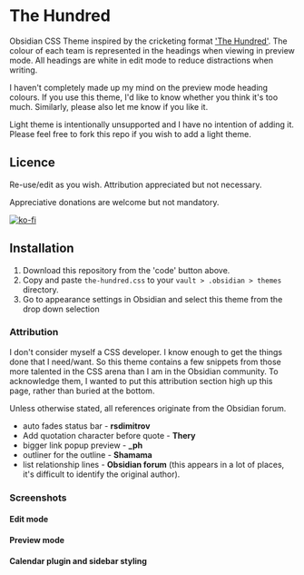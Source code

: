 # The Hundred
Obsidian CSS Theme inspired by the cricketing format ['The Hundred'](https://www.thehundred.com). The colour of each team is represented in the headings when viewing in preview mode. All headings are white in edit mode to reduce distractions when writing.

I haven't completely made up my mind on the preview mode heading colours. If you use this theme, I'd like to know whether you think it's too much. Similarly, please also let me know if you like it.

Light theme is intentionally unsupported and I have no intention of adding it. Please feel free to fork this repo if you wish to add a light theme.

## Licence
Re-use/edit as you wish. Attribution appreciated but not necessary. 

Appreciative donations are welcome but not mandatory.

[![ko-fi](https://ko-fi.com/img/githubbutton_sm.svg)](https://ko-fi.com/O4O03Z55T)

## Installation
1. Download this repository from the 'code' button above.
2. Copy and paste `the-hundred.css` to your `vault > .obsidian > themes` directory.
3. Go to appearance settings in Obsidian and select this theme from the drop down selection

### Attribution
I don't consider myself a CSS developer. I know enough to get the things done that I need/want. So this theme contains a few snippets from those more talented in the CSS arena than I am in the Obsidian community. To acknowledge them, I wanted to put this attribution section high up this page, rather than buried at the bottom. 

Unless otherwise stated, all references originate from the Obsidian forum.

- auto fades status bar - **rsdimitrov**
- Add quotation character before quote - **Thery**
- bigger link popup preview - **_ph**
- outliner for the outline - **Shamama**
- list relationship lines - **Obsidian forum** (this appears in a lot of places, it's difficult to identify the original author).

### Screenshots

#### Edit mode


#### Preview mode


#### Calendar plugin and sidebar styling
